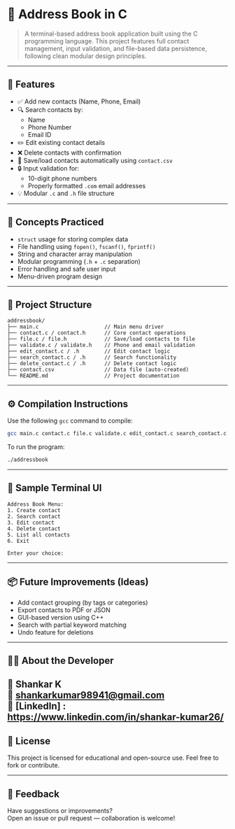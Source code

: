 # 📒 Address Book in C

> A terminal-based address book application built using the C programming language. This project features full contact management, input validation, and file-based data persistence, following clean modular design principles.

---

## 🔧 Features

- ✅ Add new contacts (Name, Phone, Email)
- 🔍 Search contacts by:
  - Name
  - Phone Number
  - Email ID
- ✏️ Edit existing contact details
- ❌ Delete contacts with confirmation
- 📄 Save/load contacts automatically using `contact.csv`
- 🔒 Input validation for:
  - 10-digit phone numbers
  - Properly formatted `.com` email addresses
- 💡 Modular `.c` and `.h` file structure

---

## 🧠 Concepts Practiced

- `struct` usage for storing complex data
- File handling using `fopen()`, `fscanf()`, `fprintf()`
- String and character array manipulation
- Modular programming (`.h` + `.c` separation)
- Error handling and safe user input
- Menu-driven program design

---

## 📁 Project Structure

```
addressbook/
├── main.c                     // Main menu driver
├── contact.c / contact.h      // Core contact operations
├── file.c / file.h            // Save/load contacts to file
├── validate.c / validate.h    // Phone and email validation
├── edit_contact.c / .h        // Edit contact logic
├── search_contact.c / .h      // Search functionality
├── delete_contact.c / .h      // Delete contact logic
├── contact.csv                // Data file (auto-created)
└── README.md                  // Project documentation
```

---

## ⚙️ Compilation Instructions

Use the following `gcc` command to compile:

```bash
gcc main.c contact.c file.c validate.c edit_contact.c search_contact.c delete_contact.c -o addressbook
```

To run the program:

```bash
./addressbook
```

---

## 📸 Sample Terminal UI

```
Address Book Menu:
1. Create contact
2. Search contact
3. Edit contact
4. Delete contact
5. List all contacts
6. Exit

Enter your choice:
```

---

## 📦 Future Improvements (Ideas)

- Add contact grouping (by tags or categories)
- Export contacts to PDF or JSON
- GUI-based version using C++
- Search with partial keyword matching
- Undo feature for deletions

---

## 👨‍💻 About the Developer

**👤 Shankar K**   
📧 shankarkumar98941@gmail.com  
🔗 [LinkedIn] : https://www.linkedin.com/in/shankar-kumar26/
---

## 📎 License

This project is licensed for educational and open-source use. Feel free to fork or contribute.

---

## 🙌 Feedback

Have suggestions or improvements?  
Open an issue or pull request — collaboration is welcome!
